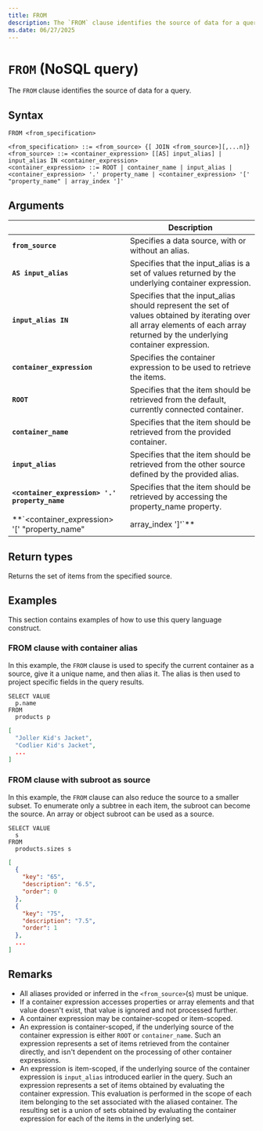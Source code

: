 ```yaml
---
title: FROM
description: The `FROM` clause identifies the source of data for a query.
ms.date: 06/27/2025
---
```


# `FROM` (NoSQL query)

The `FROM` clause identifies the source of data for a query.

## Syntax

```nosql
FROM <from_specification>

<from_specification> ::= <from_source> {[ JOIN <from_source>][,...n]}
<from_source> ::= <container_expression> [[AS] input_alias] | input_alias IN <container_expression>
<container_expression> ::= ROOT | container_name | input_alias | <container_expression> '.' property_name | <container_expression> '[' "property_name" | array_index ']'
```

## Arguments

| | Description |
| --- | --- |
| **`from_source`** | Specifies a data source, with or without an alias. |
| **`AS input_alias`** | Specifies that the input_alias is a set of values returned by the underlying container expression. |
| **`input_alias IN`** | Specifies that the input_alias should represent the set of values obtained by iterating over all array elements of each array returned by the underlying container expression. |
| **`container_expression`** | Specifies the container expression to be used to retrieve the items. |
| **`ROOT`** | Specifies that the item should be retrieved from the default, currently connected container. |
| **`container_name`** | Specifies that the item should be retrieved from the provided container. |
| **`input_alias`** | Specifies that the item should be retrieved from the other source defined by the provided alias. |
| **`<container_expression> '.' property_name`** | Specifies that the item should be retrieved by accessing the property_name property. |
| **`<container_expression> '[' "property_name" | array_index ']'`** | Specifies that the item should be retrieved by accessing the property_name property or array_index array element for all items retrieved by specified container expression. |

## Return types

Returns the set of items from the specified source.

## Examples

This section contains examples of how to use this query language construct.

### FROM clause with container alias

In this example, the `FROM` clause is used to specify the current container as a source, give it a unique name, and then alias it. The alias is then used to project specific fields in the query results.

```nosql
SELECT VALUE 
  p.name
FROM
  products p
```

```json
[
  "Joller Kid's Jacket",
  "Codlier Kid's Jacket",
  ...
]
```

### FROM clause with subroot as source

In this example, the `FROM` clause can also reduce the source to a smaller subset. To enumerate only a subtree in each item, the subroot can become the source. An array or object subroot can be used as a source.

```nosql
SELECT VALUE
  s
FROM
  products.sizes s
```

```json
[
  {
    "key": "65",
    "description": "6.5",
    "order": 0
  },
  {
    "key": "75",
    "description": "7.5",
    "order": 1
  },
  ...
]
```

## Remarks

- All aliases provided or inferred in the `<from_source>`(s) must be unique.
- If a container expression accesses properties or array elements and that value doesn't exist, that value is ignored and not processed further.
- A container expression may be container-scoped or item-scoped.
- An expression is container-scoped, if the underlying source of the container expression is either `ROOT` or `container_name`. Such an expression represents a set of items retrieved from the container directly, and isn't dependent on the processing of other container expressions.
- An expression is item-scoped, if the underlying source of the container expression is `input_alias` introduced earlier in the query. Such an expression represents a set of items obtained by evaluating the container expression. This evaluation is performed in the scope of each item belonging to the set associated with the aliased container. The resulting set is a union of sets obtained by evaluating the container expression for each of the items in the underlying set.
